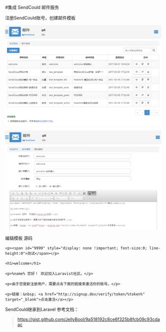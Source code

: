 #集成 SendCould 邮件服务



注册SendCould账号，创建邮件模板

![](image/screenshot_1491031471627.png)

![](image/screenshot_1491031439327.png)

编辑模板 源码
```
<p><span id="9999" style="display: none !important; font-size:0; line-height:0">测试</span></p>

<h1>welcome</h1>

<p>%name% 您好！ 欢迎加入Laravist社区。</p>

<p>由于您是新注册用户，需要点击下面的链接来激活你的账号。</p>

<p>链接：&nbsp; <a href="http://signup.dev/verify/token/%token%" target="_blank">点击激活</a></p>
```

SendCould继承到Laravel
参考文档：
>https://gist.github.com/JellyBool/9a518192c8ce6f325b8fcb09c93cdaac



